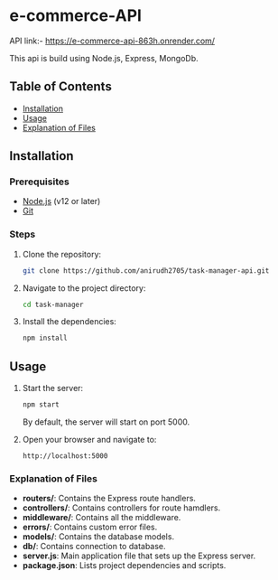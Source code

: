 # e-commerce-API

API link:- https://e-commerce-api-863h.onrender.com/

This api is build using Node.js, Express, MongoDb. 

## Table of Contents
- [Installation](#installation)
- [Usage](#usage)
- [Explanation of Files](#explanation-of-files)

## Installation

### Prerequisites
- [Node.js](https://nodejs.org/) (v12 or later)
- [Git](https://git-scm.com/)

### Steps
1. Clone the repository:
    ```bash
    git clone https://github.com/anirudh2705/task-manager-api.git
    ```
2. Navigate to the project directory:
    ```bash
    cd task-manager
    ```
3. Install the dependencies:
    ```bash
    npm install
    ```

## Usage
1. Start the server:
    ```bash
    npm start
    ```
   By default, the server will start on port 5000.

2. Open your browser and navigate to:
    ```
    http://localhost:5000
    ```

### Explanation of Files
- **routers/**: Contains the Express route handlers.
- **controllers/**: Contains controllers for route hamdlers.
- **middleware/**: Contains all the middleware.
- **errors/**: Contains custom error files.
- **models/**: Contains the database models.
- **db/**: Contains connection to database.
- **server.js**: Main application file that sets up the Express server.
- **package.json**: Lists project dependencies and scripts.
